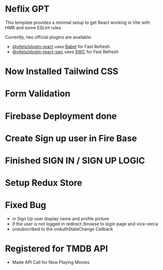 # Neflix GPT 

This template provides a minimal setup to get React working in Vite with HMR and some ESLint rules.

Currently, two official plugins are available:

- [@vitejs/plugin-react](https://github.com/vitejs/vite-plugin-react/blob/main/packages/plugin-react/README.md) uses [Babel](https://babeljs.io/) for Fast Refresh
- [@vitejs/plugin-react-swc](https://github.com/vitejs/vite-plugin-react-swc) uses [SWC](https://swc.rs/) for Fast Refresh

# Now Installed Tailwind CSS

# Form Validation 

# Firebase Deployment done 

# Create Sign up user in Fire Base

# Finished SIGN IN / SIGN UP LOGIC

# Setup Redux Store

# Fixed Bug 
- in Sign Up user display name and profile picture
- if the user is not logged in redirect /browse to login page and vice-verca
- unsubscribed to the onAuthStateChange Callback

# Registered for TMDB API
- Made API Call for Now Playing Movies

